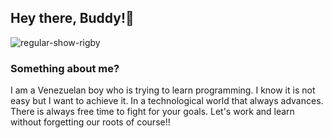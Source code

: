 ##                                  Hey there, Buddy!👋 
![regular-show-rigby](https://github.com/Joy-024/Joy-024/assets/162464115/bc0c68d9-c5db-4855-9c2d-629f2423473c)

### Something about me?

I am a Venezuelan boy who is trying to learn programming. I know it is not easy but I want to achieve it. In a technological world that always advances. There is always free time to fight for your goals. Let's work and learn without forgetting our roots of course!!

<!--
**Joy-024/Joy-024** is a ✨ _special_ ✨ repository because its `README.md` (this file) appears on your GitHub profile.

Here are some ideas to get you started:

- 🔭 I’m currently working on ...
- 🌱 I’m currently learning ...
- 👯 I’m looking to collaborate on ...
- 🤔 I’m looking for help with ...
- 💬 Ask me about ...
- 📫 How to reach me: ...
- 😄 Pronouns: ...
- ⚡ Fun fact: ...
-->
